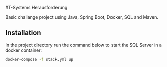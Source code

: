 #T-Systems Herausforderung

Basic challange project using Java, Spring Boot, Docker, SQL and Maven.

## Installation

In the project directory run the command below to start the SQL Server in a docker container:

```bash
docker-compose -f stack.yml up
```
